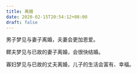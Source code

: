 ```yaml
---
title: 离婚
date: 2020-02-15T20:54:12+08:00
draft: false
---
```


男子梦见与妻子离婚，夫妻会更加恩爱。


鳏夫梦见与已故的妻子离婚，会很快结婚。


寡妇梦见与已故的丈夫离婚，儿子的生活会富有、幸福。
